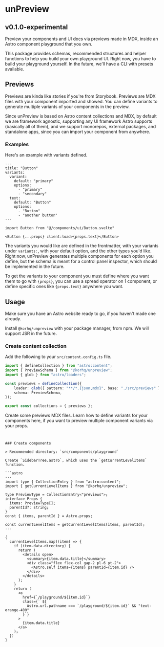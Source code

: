 # unPreview

## v0.1.0-experimental

Preview your components and UI docs via previews made in MDX, inside an Astro component playground that you own.

This package provides schemas, recommended structures and helper functions to help you build your own playground UI. Right now, you have to build your playground yourself. In the future, we'll have a CLI with presets available.

## Previews

Previews are kinda like stories if you're from Storybook. Previews are MDX files with your component imported and showed. You can define variants to generate multiple variants of your components in the preview.

Since unPreview is based on Astro content collections and MDX, by default we are framework agnostic, supporting any UI framework Astro supports (basically all of them), and we support monorepos, external packages, and standalone apps, since you can import your component from anywhere.

### Examples

Here's an example with variants defined.

```mdx
---
title: "Button"
variants:
  variant:
    default: "primary"
    options:
      - "primary"
      - "secondary"
  text:
    default: "Button"
    options:
      - "Button"
      - "another button"
---

import Button from "@/components/ui/Button.svelte"

<Button {...props} client:load>{props.text}</Button>
```

The variants you would like are defined in the frontmatter, with your variants under `variants:`, with your default option, and the other types you'd like. Right now, unPreview generates multiple components for each option you define, but the schema is meant for a control panel inspector, which should be implemented in the future.

To get the variants to your component you must define where you want them to go with `{props}`, you can use a spread operator on 1 component, or define specific ones like `{props.text}` anywhere you want.

## Usage

Make sure you have an Astro website ready to go, if you haven't made one already.

Install `@korhq/unpreview` with your package manager, from npm. We will support JSR in the future.

### Create content collection

Add the following to your `src/content.config.ts` file.

```ts
import { defineCollection } from "astro:content";
import { PreviewSchema } from "@korhq/unpreview";
import { glob } from "astro/loaders";

const previews = defineCollection({
	loader: glob({ pattern: "**/*.{json,mdx}", base: "./src/previews" }),
	schema: PreviewSchema,
});

export const collections = { previews };
```

Create some previews MDX files. Learn how to define variants for your components here, if you want to preview multiple component variants via your props.

```src/previews/


### Create components

> Recommended directory: `src/components/playground`

Create `SidebarTree.astro`, which uses the `getCurrentLevelItems` function.

```astro
---
import type { CollectionEntry } from "astro:content";
import { getCurrentLevelItems } from "@korhq/unpreview";

type PreviewType = CollectionEntry<"previews">;
interface Props {
  items: PreviewType[];
  parentId?: string;
}
const { items, parentId } = Astro.props;

const currentLevelItems = getCurrentLevelItems(items, parentId);
---

{
  currentLevelItems.map((item) => {
    if (item.data.directory) {
      return (
        <details open>
          <summary>{item.data.title}</summary>
          <div class="flex flex-col gap-2 pl-6 pt-2">
            <Astro.self items={items} parentId={item.id} />
          </div>
        </details>
      );
    }
    return (
      <a
        href={`/playground/${item.id}`}
        class={` ${
          Astro.url.pathname === `/playground/${item.id}` && "text-orange-400"
        }`}
      >
        {item.data.title}
      </a>
    );
  })
}
```
